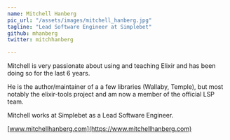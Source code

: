 ```yaml
---
name: Mitchell Hanberg
pic_url: "/assets/images/mitchell_hanberg.jpg"
tagline: "Lead Software Engineer at Simplebet"
github: mhanberg
twitter: mitchhanberg

---
```

Mitchell is very passionate about using and teaching Elixir and has been doing so for the last 6 years.

He is the author/maintainer of a a few libraries (Wallaby, Temple), but most notably the elixir-tools project and am now a member of the official LSP team.

Mitchell works at Simplebet as a Lead Software Engineer.

[www.mitchellhanberg.com](https://www.mitchellhanberg.com)
